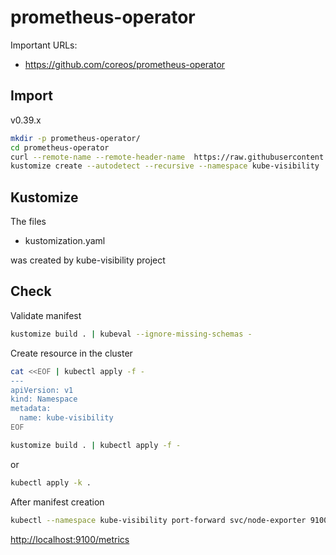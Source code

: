 # prometheus-operator

Important URLs:

* https://github.com/coreos/prometheus-operator

## Import

v0.39.x

```bash
mkdir -p prometheus-operator/
cd prometheus-operator
curl --remote-name --remote-header-name  https://raw.githubusercontent.com/coreos/prometheus-operator/master/bundle.yaml
kustomize create --autodetect --recursive --namespace kube-visibility
```

## Kustomize

The files

* kustomization.yaml

was created by kube-visibility project

## Check

Validate manifest

```bash
kustomize build . | kubeval --ignore-missing-schemas -
```

Create resource in the cluster

```bash
cat <<EOF | kubectl apply -f -
---
apiVersion: v1
kind: Namespace
metadata:
  name: kube-visibility
EOF
```

```bash
kustomize build . | kubectl apply -f -
```

or

```bash
kubectl apply -k .
```

After manifest creation

```bash
kubectl --namespace kube-visibility port-forward svc/node-exporter 9100
```

[http://localhost:9100/metrics](http://localhost:9100/metrics)